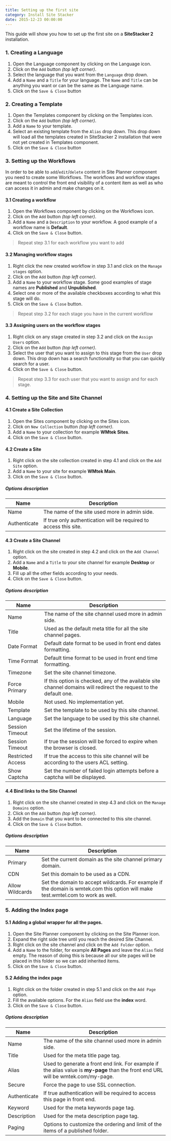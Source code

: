 ```yaml
---
title: Setting up the first site
category: Install Site Stacker
date: 2015-12-23 00:00:00
---
```


This guide will show you how to set up the first site on a **SiteStacker 2** installation.

### 1. Creating a Language
1. Open the Language component by clicking on the Language icon.
2. Click on the `Add` button *(top left corner)*.
3. Select the language that you want from the `Language` drop down.
4. Add a `Name` and a `Title` for your language. The `Name` and `Title` can be anything you want or can be the same as the Language name.
5. Click on the `Save & Close` button

### 2. Creating a Template
1. Open the Templates component by clicking on the Templates icon.
2. Click on the `Add` button *(top left corner)*.
3. Add a `Name` to your template.
4. Select an existing template from the `Alias` drop down. This drop down will load all the templates created in SiteStacker 2 installation that were not yet created in Templates component.
5. Click on the `Save & Close` button

### 3. Setting up the Workflows
In order to be able to `add`/`edit`/`delete` content in Site Planner component you need to create some Workflows. The workflows and workflow stages are meant to control the front end visibility of a content item as well as who can access it in admin and make changes on it.

#### 3.1 Creating a workflow
1. Open the Workflows component by clicking on the Workflows icon.
2. Click on the `Add` button *(top left corner)*.
3. Add a `Name` and a `Description` to your workflow. A good example of a workflow name is **Default**.
4. Click on the `Save & Close` button.

> Repeat step 3.1 for each workflow you want to add

#### 3.2 Managing workflow stages
1. Right click the new created workflow in step 3.1 and click on the `Manage stages` option.
2. Click on the `Add` button *(top left corner)*.
3. Add a `Name` to your workflow stage. Some good examples of stage names are **Published** and **Unpublished**.
4. Select one or more of the available checkboxes according to what this stage will do.
5. Click on the `Save & Close` button.

> Repeat step 3.2 for each stage you have in the current workflow

#### 3.3 Assigning users on the workflow stages
1. Right click on any stage created in step 3.2 and click on the `Assign Users` option.
2. Click on the `Add` button *(top left corner)*.
3. Select the user that you want to assign to this stage from the `User` drop down. This drop down has a search functionality so that you can quickly search for a user.
4. Click on the `Save & Close` button.

> Repeat step 3.3 for each user that you want to assign and for each stage.

### 4. Setting up the Site and Site Channel

#### 4.1 Create a Site Collection
1. Open the Sites component by clicking on the Sites icon.
2. Click on `New Collection` button *(top left corner)*.
3. Add a `Name` to your collection for example **WMtek Sites**.
4. Click on the `Save & Close` button.

#### 4.2 Create a Site
1. Right click on the site collection created in step 4.1 and click on the `Add Site` option.
2. Add a `Name` to your site for example **WMtek Main**.
3. Click on the `Save & Close` button.

##### Options description
Name | Description
-------|------------
Name | The name of the site used more in admin side.
Authenticate | If true only authentication will be required to access this site.

#### 4.3 Create a Site Channel
1. Right click on the site created in step 4.2 and click on the `Add Channel` option.
2. Add a `Name` and a `Title` to your site channel for example **Desktop** or **Mobile**.
3. Fill up all the other fields according to your needs.
4. Click on the `Save & Close` button.

##### Options description
Name | Description
-------|------------
Name | The name of the site channel used more in admin side.
Title | Used as the default meta title for all the site channel pages.
Date Format | Default date format to be used in front end dates formatting.
Time Format | Default time format to be used in front end time formatting.
Timezone | Set the site channel timezone.
Force Primary | If this option is checked, any of the available site channel domains will redirect the request to the default one.
Mobile | Not used. No implementation yet.
Template | Set the template to be used by this site channel.
Language | Set the language to be used by this site channel.
Session Timeout | Set the lifetime of the session.
Session Timeout | If true the session will be forced to expire when the browser is closed.
Restricted Access | If true the access to this site channel will be according to the users ACL setting.
Show Captcha | Set the number of failed login attempts before a captcha will be displayed.

#### 4.4 Bind links to the Site Channel
1. Right click on the site channel created in step 4.3 and click on the `Manage Domains` option.
2. Click on the `Add` button *(top left corner)*.
3. Add the `Domain` that you want to be connected to this site channel.
4. Click on the `Save & Close` button.

##### Options description
Name | Description
-------|------------
Primary | Set the current domain as the site channel primary domain.
CDN | Set this domain to be used as a CDN.
Allow Wildcards | Set the domain to accept wildcards. For example if the domain is wmtek.com this option will make test.wmtel.com to work as well.

### 5. Adding the Index page

#### 5.1 Adding a global wrapper for all the pages.
1. Open the Site Planner component by clicking on the Site Planner icon.
2. Expand the right side tree until you reach the desired Site Channel.
3. Right click on the site channel and click on the `Add Folder` option.
4. Add a `Name` to the folder, for example **All Pages** and leave the `Alias` field empty. The reason of doing this is because all our site pages will be placed in this folder so we can add inherited items.
5. Click on the `Save & Close` button.

#### 5.2 Adding the index page
1. Right click on the folder created in step 5.1 and click on the `Add Page` option.
2. Fill the available options. For the `Alias` field use the **index** word.
3. Click on the `Save & Close` button.

##### Options description
Name | Description
-------|------------
Name | The name of the site channel used more in admin side.
Title | Used for the meta title page tag.
Alias | Used to generate a front end link. For example if the alias value is **my-page** than the front end URL will be wmtek.com/my-page.
Secure | Force the page to use SSL connection.
Authenticate | If true authentication will be required to access this page in front end.
Keyword | Used for the meta keywords page tag.
Description | Used for the meta description page tag.
Paging | Options to customize the ordering and limit of the items of a published folder.